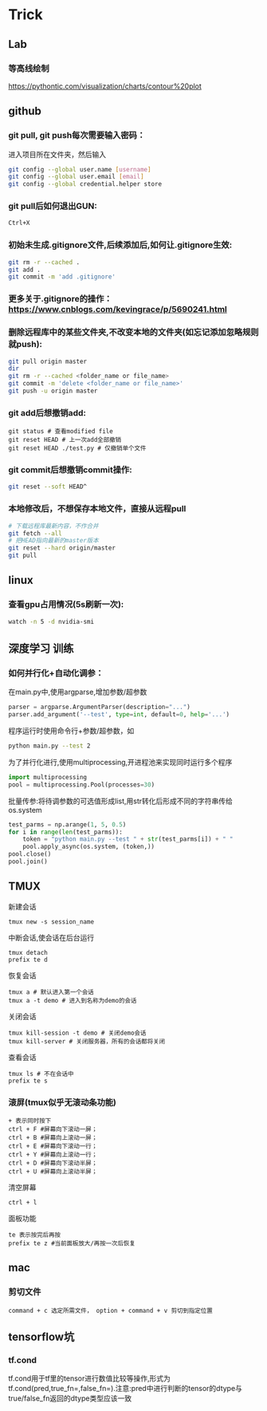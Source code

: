 
# Trick
## Lab
### 等高线绘制
https://pythontic.com/visualization/charts/contour%20plot
## github
### git pull, git push每次需要输入密码：
进入项目所在文件夹，然后输入
```bash
git config --global user.name [username]
git config --global user.email [email]
git config --global credential.helper store
```
### git pull后如何退出GUN: 
```bash
Ctrl+X 
```
### 初始未生成.gitignore文件,后续添加后,如何让.gitignore生效:
```bash
git rm -r --cached .
git add .
git commit -m 'add .gitignore'
```
### 更多关于.gitignore的操作：https://www.cnblogs.com/kevingrace/p/5690241.html
### 删除远程库中的某些文件夹,不改变本地的文件夹(如忘记添加忽略规则就push):
```bash
git pull origin master
dir
git rm -r --cached <folder_name or file_name>
git commit -m 'delete <folder_name or file_name>'
git push -u origin master
```
### git add后想撤销add:
```
git status # 查看modified file
git reset HEAD # 上一次add全部撤销
git reset HEAD ./test.py # 仅撤销单个文件
```
### git commit后想撤销commit操作:
```bash
git reset --soft HEAD^
```
### 本地修改后，不想保存本地文件，直接从远程pull
```bash
# 下载远程库最新内容，不作合并
git fetch --all   
# 把HEAD指向最新的master版本
git reset --hard origin/master
git pull
```

## linux
### 查看gpu占用情况(5s刷新一次):
```bash
watch -n 5 -d nvidia-smi
```

## 深度学习 训练
### 如何并行化+自动化调参：
在main.py中,使用argparse,增加参数/超参数
```py
parser = argparse.ArgumentParser(description="...")
parser.add_argument('--test', type=int, default=0, help='...')
```
程序运行时使用命令行+参数/超参数，如
```bash
python main.py --test 2
```
为了并行化进行,使用multiprocessing,开进程池来实现同时运行多个程序
```py
import multiprocessing
pool = multiprocessing.Pool(processes=30)
```
批量传参:将待调参数的可选值形成list,用str转化后形成不同的字符串传给os.system
```py
test_parms = np.arange(1, 5, 0.5)
for i in range(len(test_parms)):
    token = "python main.py --test " + str(test_parms[i]) + " "
    pool.apply_async(os.system, (token,))
pool.close()
pool.join()
```
## TMUX
新建会话
```
tmux new -s session_name
```
中断会话,使会话在后台运行
```
tmux detach
prefix te d
```
恢复会话
```
tmux a # 默认进入第一个会话
tmux a -t demo # 进入到名称为demo的会话
```
关闭会话
```
tmux kill-session -t demo # 关闭demo会话
tmux kill-server # 关闭服务器，所有的会话都将关闭
```
查看会话
```
tmux ls # 不在会话中
prefix te s
```







### 滚屏(tmux似乎无滚动条功能)
```
+ 表示同时按下
ctrl + F #屏幕向下滚动一屏；
ctrl + B #屏幕向上滚动一屏；
ctrl + E #屏幕向下滚动一行；
ctrl + Y #屏幕向上滚动一行；
ctrl + D #屏幕向下滚动半屏；
ctrl + U #屏幕向上滚动半屏；
```
清空屏幕
```
ctrl + l 
```
面板功能
```
te 表示按完后再按
prefix te z #当前面板放大/再按一次后恢复

```


## mac
### 剪切文件
`command + c 选定所需文件， option + command + v 剪切到指定位置`

## tensorflow坑
### tf.cond
tf.cond用于tf里的tensor进行数值比较等操作,形式为 tf.cond(pred,true_fn=,false_fn=).注意:pred中进行判断的tensor的dtype与true/false_fn返回的dtype类型应该一致



